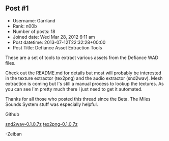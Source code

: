 ## Post #1
- Username: Garrland
- Rank: n00b
- Number of posts: 18
- Joined date: Wed Mar 28, 2012 6:11 am
- Post datetime: 2013-07-12T22:32:28+00:00
- Post Title: Defiance Asset Extraction Tools

These are a set of tools to extract various assets from the Defiance WAD files. 

Check out the README.md for details but most will probably be interested in the texture extractor (tex2png) and the audio extractor (snd2wav). Mesh extraction is coming but I's still a manual process to lookup the textures. As you can see I'm pretty much there I just need to get it automated.   

Thanks for all those who posted this thread since the Beta. The Miles Sounds System stuff was especially helpful.

Github

[snd2wav-0.1.0.7z](https://googledrive.com/host/0B06qjrSCUIFHSTRfYUJKZ3V5UGc/snd2wav-0.1.0.7z)
[tex2png-0.1.0.7z](https://googledrive.com/host/0B06qjrSCUIFHSTRfYUJKZ3V5UGc/tex2png-0.1.0.7z)

-Zeiban
